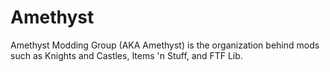 # Amethyst
Amethyst Modding Group (AKA Amethyst) is the organization behind mods such as Knights and Castles, Items 'n Stuff, and FTF Lib.
